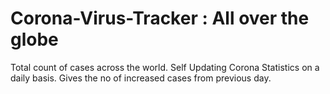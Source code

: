# Corona-Virus-Tracker : All over the globe
Total count of cases across the world.
Self Updating Corona Statistics on a daily basis.
Gives the no of increased cases from previous day.
